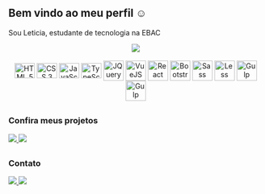 ## Bem vindo ao meu perfil ☺️

Sou Leticia, estudante de tecnologia na EBAC

<div align="center">
  <a href="https://github.com/Magialis/github-readme-stats">
      <img align="center" src="https://github-readme-stats.vercel.app/api/top-langs/?username=Magialis&theme=material-palenight&layout=compact&card_width=400&locale=pt-br&include_all_commits=true&langs_count=16">
    </a>
</div>

<div style="display: inline_block" align="center"></br>
  <img align="center" height="30" width="40" alt="HTML 5" src="https://cdn.jsdelivr.net/gh/devicons/devicon@latest/icons/html5/html5-original.svg" />
  <img align="center" height="30" width="40" alt="CSS 3" src="https://cdn.jsdelivr.net/gh/devicons/devicon@latest/icons/css3/css3-original.svg" />
  <img align="center" height="30" width="40" alt="JavaScript" src="https://cdn.jsdelivr.net/gh/devicons/devicon@latest/icons/javascript/javascript-original.svg" />
  <img align="center" height="30" width="40" alt="TypeScript" src="https://cdn.jsdelivr.net/gh/devicons/devicon@latest/icons/typescript/typescript-original.svg" />
  <img align="center" height="40" width="40" alt="JQuery" src="https://cdn.jsdelivr.net/gh/devicons/devicon@latest/icons/jquery/jquery-original.svg" />
  <img align="center" height="40" width="40" alt="VueJS" src="https://cdn.jsdelivr.net/gh/devicons/devicon@latest/icons/vuejs/vuejs-original.svg" />
  <img align="center" height="40" width="40" alt="React" src="https://cdn.jsdelivr.net/gh/devicons/devicon@latest/icons/react/react-original.svg" />
  <img align="center" height="40" width="40" alt="Bootstrap" src="https://cdn.jsdelivr.net/gh/devicons/devicon@latest/icons/bootstrap/bootstrap-original.svg" />
  <img align="center" height="40" width="40" alt="Sass" src="https://cdn.jsdelivr.net/gh/devicons/devicon@latest/icons/sass/sass-original.svg" />
  <img align="center" height="40" width="40" alt="Less" src="https://cdn.jsdelivr.net/gh/devicons/devicon@latest/icons/less/less-plain-wordmark.svg" />
  <img align="center" height="40" width="40" alt="Gulp" src="https://cdn.jsdelivr.net/gh/devicons/devicon@latest/icons/gulp/gulp-plain.svg" />
  <img align="center" height="40" width="40" alt="Gulp" src="https://cdn.jsdelivr.net/gh/devicons/devicon@latest/icons/grunt/grunt-original.svg" />
</div>

##

### Confira meus projetos

<div>
  <a href="https://github.com/Magialis/parcel-evento-ebac">
    <img src="https://github-readme-stats.vercel.app/api/pin/?username=Magialis&repo=parcel-evento-ebac&theme=material-palenight"/>
  </a>
  <a href="https://github.com/Magialis/confeitaria-projeto3-ebac">
    <img src="https://github-readme-stats.vercel.app/api/pin/?username=Magialis&repo=confeitaria-projeto3-ebac&theme=material-palenight"/>
  </a>
</div>

##

### Contato

<div>
  <a href="mailto:lmagiac@gmail.com">
    <img src="https://img.shields.io/badge/Gmail-D14836?style=for-the-badge&logo=gmail&logoColor=white"/>
  </a>
  <a href="https://www.linkedin.com/in/magialis/">
    <img src="https://img.shields.io/badge/LinkedIn-0077B5?style=for-the-badge&logo=linkedin&logoColor=white"/>
  </a>
</div>
